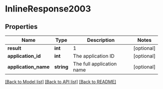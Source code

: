 # InlineResponse2003

## Properties
Name | Type | Description | Notes
------------ | ------------- | ------------- | -------------
**result** | **int** | 1 | [optional] 
**application_id** | **int** | The application ID | [optional] 
**application_name** | **string** | The full application name | [optional] 

[[Back to Model list]](../README.md#documentation-for-models) [[Back to API list]](../README.md#documentation-for-api-endpoints) [[Back to README]](../README.md)


